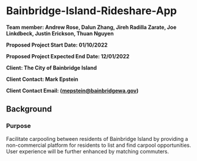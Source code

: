 # Bainbridge-Island-Rideshare-App

**Team member: Andrew Rose, Dalun Zhang, Jireh Radilla Zarate, Joe Linkdbeck, Justin Erickson, Thuan Nguyen**

**Proposed Project Start Date: 01/10/2022**

**Proposed Project Expected End Date: 12/01/2022**

**Client: The City of Bainbridge Island**

**Client Contact: Mark Epstein**

**Client Contact Email: (mepstein@bainbridgewa.gov)**



## Background

### Purpose

Facilitate carpooling between residents of Bainbridge Island by providing a non-commercial platform for residents to list and find carpool opportunities. User experience will be further enhanced by matching commuters.
